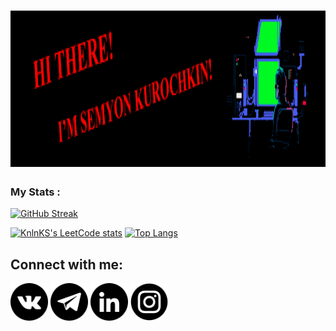 <div id="header" align="center"><h1> <a align="center"><img src="icons/Head.png" width="1200" height="250" alt="" /></a> </h1></div>

### My Stats :
[![GitHub Streak](http://github-readme-streak-stats.herokuapp.com?user=Simon99111&theme=blue-green&border_radius=4&date_format=j%20M%5B%20Y%5D&mode=weekly)](https://git.io/streak-stats)

[![KnlnKS's LeetCode stats](https://leetcode-stats-six.vercel.app/api?username=Simon99111&theme=dark)](https://github.com/KnlnKS/leetcode-stats)
[![Top Langs](https://github-readme-stats.vercel.app/api/top-langs/?username=anuraghazra)](https://github.com/anuraghazra/github-readme-stats)


## Connect with me: ## 
<a href="https://vk.com/kurochkin_99"> <img src="icons/vkontakte.png" width="60" height="60" alt=""></a>
<a href="https://t.me/SemyonKUROCHKIN99"> <img src="icons/telegram.png" width="60" height="60" alt=""></a>
<a href="https://www.linkedin.com/in/semyon-kurochkin/"> <img src="icons/in.png" width="60" height="60" alt=""></a>
<a href="https://www.instagram.com/simon_kurochkin/"> <img src="icons/instagram.png" width="60" height="60" alt=""></a>
</p>
</body>
